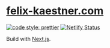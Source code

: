 # [felix-kaestner.com](https://felix-kaestner.com)

[![code style: prettier](https://img.shields.io/badge/code_style-prettier-ff69b4.svg?style=flat-square)](https://github.com/prettier/prettier)
[![Netlify Status](https://api.netlify.com/api/v1/badges/19de53aa-00bf-43b4-8a79-0aabc45e7d06/deploy-status)](https://app.netlify.com/sites/felix-kaestner/deploys)

Build with [Next.js](https://nextjs.org/).
